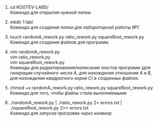 1) cd KOGTEV-LABS/ <br>
<i>Команда для открытия нужной папки.</i>

2) mkdir 1 lab/ <br>
<i>Команда для создания папки для лабораторной работы №1.</i>

3) touch randomA_rework.py ratio_rework.py squareRoot_rework.py
<i>Команда для создания файлов для программ.</i>

4) vim randomA_rework.py <br>
vim ratio_rework.py <br>
vim squareRoot_rework.py <br>
<i>Команды для редактирования/написания текстов программ (для генерации случайного числа A, для нахождения отношения A и B, для нахождения квадратного корня C) в созданных файлах.</i>

5) chmod +x randomA_rework.py ratio_rework.py squareRoot_rework.py <br>
<i>Команда для того, чтобы файлы стали выполняемыми</i>

6) ./randomA_rework.py | ./ratio_rework.py 2> errors.txt | ./squareRoot_rework.py 2>> errors.txt <br>
<i> Команда для запуска программ через конвеер </i>
